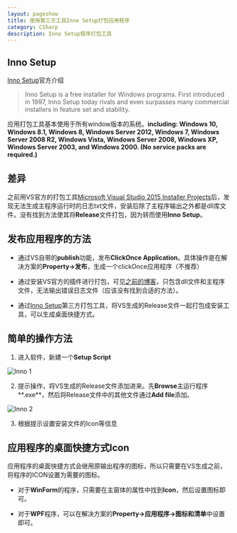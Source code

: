 ```yaml
---
layout: pageshow
title: 使用第三方工具Inno Setup打包应用程序
category: CSharp
description: Inno Setup程序打包工具
---
```


## Inno Setup

[Inno Setup](http://www.jrsoftware.org/isinfo.php)官方介绍

> Inno Setup is a free installer for Windows programs. First introduced in 1997, Inno Setup today rivals and even surpasses many commercial installers in feature set and stability.

应用打包工具基本使用于所有window版本的系统。**including: Windows 10, Windows 8.1, Windows 8, Windows Server 2012, Windows 7, Windows Server 2008 R2, Windows Vista, Windows Server 2008, Windows XP, Windows Server 2003, and Windows 2000. (No service packs are required.)**

## 差异

之前用VS官方的打包工具[Microsoft Visual Studio 2015 Installer Projects](https://marketplace.visualstudio.com/items?itemName=VisualStudioProductTeam.MicrosoftVisualStudio2015InstallerProjects)后，发现无法生成主程序运行时的日志txt文件，安装后除了主程序输出之外都是dll库文件。没有找到方法使其将**Release**文件打包，因为转而使用**Inno Setup**。

## 发布应用程序的方法

* 通过VS自带的**publish**功能，发布**ClickOnce Application**。具体操作是在解决方案的**Property->发布**，生成一个clickOnce应用程序（不推荐）

* 通过安装VS官方的插件进行打包，可见[之前的博客](https://georgecaoj.github.io/blog/csharp/Package-Application)，只包含dll文件和主程序文件，无法输出错误日志文件（应该没有找到合适的方法）。

* 通过[Inno Setup](http://www.jrsoftware.org/isinfo.php)第三方打包工具，将VS生成的Release文件一起打包成安装工具，可以生成桌面快捷方式。

## 简单的操作方法

1. 进入软件，新建一个**Setup Script**

![Inno 1]({{site.baseurl}}/img/CSharp/Inno1.jpg)

2. 提示操作，将VS生成的Release文件添加进来。先**Browse**主运行程序**.exe**，然后将Release文件中的其他文件通过**Add file**添加。

![Inno 2]({{site.baseurl}}/img/CSharp/Inno2.jpg)

3. 根据提示设置安装文件的Icon等信息

## 应用程序的桌面快捷方式Icon

应用程序的桌面快捷方式会继用原输出程序的图标，所以只需要在VS生成之前，将程序的ICON设置为需要的图标。  
* 对于**WinForm**的程序，只需要在主窗体的属性中找到**Icon**，然后设置图标即可。  

* 对于**WPF**程序，可以在解决方案的**Property->应用程序->图标和清单**中设置即可。



